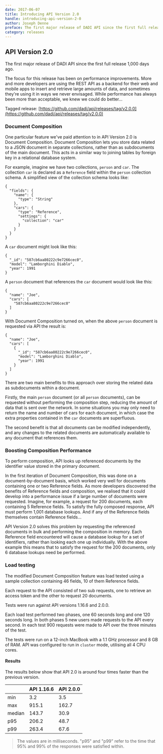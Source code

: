 ```yaml
---
date: 2017-06-07
title: Introducing API Version 2.0
handle: introducing-api-version-2-0
author: Joseph Denne
preface: The first major release of DADI API since the first full release 1,000 days ago.
category: releases
---
```


## API Version 2.0

The first major release of DADI API since the first full release 1,000 days ago.

The focus for this release has been on performance improvements. More and more developers are using the REST API as a backend for their web  and mobile apps to insert and retrieve large amounts of data, and sometimes they're using it in ways we never envisaged. While performance has always been more than acceptable, we knew we could do better...

Tagged release: [https://github.com/dadi/api/releases/tag/v2.0.0](https://github.com/dadi/api/releases/tag/v2.0.0)

### Document Composition

One particular feature we've paid attention to in API Version 2.0 is Document Composition. Document Composition lets you store data related to a JSON document in separate collections, rather than as subdocuments of the main document. This acts in a similar way to joining tables by foreign key in a relational database system.

For example, imagine we have two collections, `person` and `car`. The collection `car` is declared as a `Reference` field within the `person` collection schema. A simplified view of the collection schema looks like:

```
{
  "fields": {
    "name": {
      "type": "String"
    },
    "cars": {
      "type": "Reference",
      "settings": {
        "collection": "car"
      }
    }
  }
}
```


A `car` document might look like this:

```
{
  "_id": "587cb6aa80222c9e7266cec0",
  "model": "Lamborghini Diablo",
  "year": 1991
}
```

A `person` document that references the `car` document would look like this:

```
{
  "name": "Joe",
  "cars": [
    "587cb6aa80222c9e7266cec0"
  ]
}
``` 

With Document Composition turned on, when the above `person` document is requested via API the result is:

```
{
  "name": "Joe",
  "cars": [
    {
      "_id": "587cb6aa80222c9e7266cec0",
      "model": "Lamborghini Diablo",
      "year": 1991
    }
  ]
}
``` 

There are two main benefits to this approach over storing the related data as subdocuments within a document.

Firstly, the main `person` document (or all `person` documents), can be requested without performing the composition step, reducing the amount of data that is sent over the network. In some situations you may only need to return the name and number of cars for each document, in which case the extra properties contained in the `car` documents are superfluous.

The second benefit is that all documents can be modified independently, and any changes to the related documents are automatically available to any document that references them.

### Boosting Composition Performance

To perform composition, API looks up referenced documents by the identifier value stored in the primary document.

In the first iteration of Document Composition, this was done on a document-by-document basis, which worked very well for documents containing one or two Reference fields. As more developers discovered the benefits of Reference fields and composition, we realised that it could develop into a performance issue if a large number of documents were requested. Imagine, for example, a request for 200 documents, each containing 5 Reference fields. To satisfy the fully composed response, API must perform 1,001 database lookups. And if any of the Reference fields themselves contain Reference fields...

API Version 2.0 solves this problem by requesting the referenced documents in bulk and performing the composition in memory. Each Reference field encountered will cause a database lookup for a set of identifiers, rather than looking each one up individually. With the above example this means that to satisfy the request for the 200 documents, only 6 database lookups need be performed.

### Load testing

The modified Document Composition feature was load tested using a sample collection containing 46 fields, 10 of them Reference fields.

Each request to the API consisted of two sub requests, one to retrieve an access token and the other to request 20 documents.

Tests were run against API versions 1.16.6 and 2.0.0.

Each load test performed two phases, one 60 seconds long and one 120 seconds long. In both phases 5 new users made requests to the API every second. In each test 900 requests were made to API over the three minutes of the test.

The tests were run on a 12-inch MacBook with a 1.1 GHz processor and 8 GB of RAM. API was configured to run in `cluster` mode, utilising all 4 CPU cores.

#### Results

The results below show that API 2.0 is around four times faster than the previous version.

|| API 1.16.6 | API 2.0.0
|:--|:--|:--
|min|3.2|3.5
|max|915.1|162.7
|median|143.7|30.9
|p95|206.2| 48.7
|p99|263.4| 67.6

> The values are in milliseconds. "p95" and "p99" refer to the time that 95% and 99% of the responses were satisfied within.
